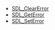<!-- BEGIN CATEGORY LIST -->
- [SDL_ClearError](SDL_ClearError)
- [SDL_GetError](SDL_GetError)
- [SDL_SetError](SDL_SetError)
<!-- END CATEGORY LIST -->
